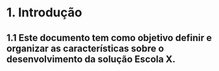 # 1. Introdução
## 1.1 Este documento tem como objetivo definir e organizar as características sobre o desenvolvimento da solução Escola X.

# 